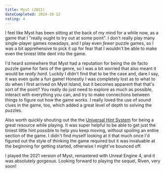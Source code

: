 ```yaml
---
title: Myst (2021)
dateCompleted: 2024-10-12
rating: 4
---
```


I feel like Myst has been sitting at the back of my mind for a while now, as a game that I "really ought to try out at some point". I don't really play many single-player games nowadays, and I play even _fewer_ puzzle games, so I was a bit apprehensive to pick it up for fear that I wouldn't be able to make even the tiniest little dent into the game.

I'd heard somewhere that Myst had a reputation for being the de facto puzzle game for fans of the genre, so I was a bit worried that also meant it would be _really hard_. Luckily I didn't find that to be the case and, dare I say, it was even quite a fun game! Honestly I was completely lost as to what to do when I first arrived on Myst Island, but it becomes apparent that that's sort of the point? You really do just need to explore as much as possible, interact with everything you can, and try to make connections between things to figure out how the game works. I really loved the use of sound clues in the game, too, which added a great level of depth to solving the puzzles.

Also worth quickly shouting out the the [Universal Hint System](https://www.uhs-hints.com/uhsweb/myst.php) for being a great resource while playing. It was super helpful to be able to get just the tiniest little hint possible to help you keep moving, without spoiling an entire section of the game. I didn't find myself looking at it that much once I'd figured out the style of thinking the game required but it was invaluable at the beginning for getting started, otherwise I might've bounced off.

I played the 2021 version of Myst, remastered with Unreal Engine 4, and it was absolutely _gorgeous_. Looking forward to playing the sequel, Riven, very soon!
